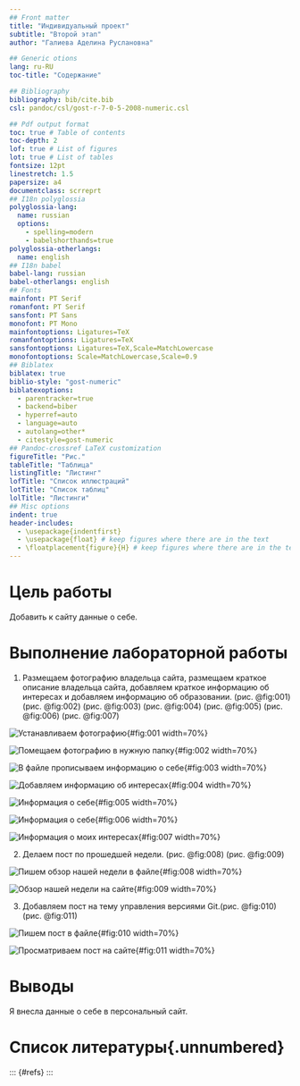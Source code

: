 ```yaml
---
## Front matter
title: "Индивидуальный проект"
subtitle: "Второй этап"
author: "Галиева Аделина Руслановна"

## Generic otions
lang: ru-RU
toc-title: "Содержание"

## Bibliography
bibliography: bib/cite.bib
csl: pandoc/csl/gost-r-7-0-5-2008-numeric.csl

## Pdf output format
toc: true # Table of contents
toc-depth: 2
lof: true # List of figures
lot: true # List of tables
fontsize: 12pt
linestretch: 1.5
papersize: a4
documentclass: scrreprt
## I18n polyglossia
polyglossia-lang:
  name: russian
  options:
	- spelling=modern
	- babelshorthands=true
polyglossia-otherlangs:
  name: english
## I18n babel
babel-lang: russian
babel-otherlangs: english
## Fonts
mainfont: PT Serif
romanfont: PT Serif
sansfont: PT Sans
monofont: PT Mono
mainfontoptions: Ligatures=TeX
romanfontoptions: Ligatures=TeX
sansfontoptions: Ligatures=TeX,Scale=MatchLowercase
monofontoptions: Scale=MatchLowercase,Scale=0.9
## Biblatex
biblatex: true
biblio-style: "gost-numeric"
biblatexoptions:
  - parentracker=true
  - backend=biber
  - hyperref=auto
  - language=auto
  - autolang=other*
  - citestyle=gost-numeric
## Pandoc-crossref LaTeX customization
figureTitle: "Рис."
tableTitle: "Таблица"
listingTitle: "Листинг"
lofTitle: "Список иллюстраций"
lotTitle: "Список таблиц"
lolTitle: "Листинги"
## Misc options
indent: true
header-includes:
  - \usepackage{indentfirst}
  - \usepackage{float} # keep figures where there are in the text
  - \floatplacement{figure}{H} # keep figures where there are in the text
---
```


# Цель работы


Добавить к сайту данные о себе.



# Выполнение лабораторной работы


1. Размещаем фотографию владельца сайта, размещаем краткое описание владельца сайта, добавляем краткое информацию об интересах и добавляем информацию об образовании. (рис. @fig:001) (рис. @fig:002) (рис. @fig:003) (рис. @fig:004) (рис. @fig:005) (рис. @fig:006) (рис. @fig:007)


![Устанавливаем фотографию](image/1.png){#fig:001 width=70%}

![Помещаем фотографию в нужную папку](image/2.png){#fig:002 width=70%}

![В файле прописываем информацию о себе](image/3.png){#fig:003 width=70%}

![Добавляем информацию об интересах](image/4.png){#fig:004 width=70%}

![Информация о себе](image/5.png){#fig:005 width=70%}

![Информация о себе](image/6.png){#fig:006 width=70%}

![Информация о моих интересах](image/7.png){#fig:007 width=70%}


2. Делаем пост по прошедшей недели. (рис. @fig:008) (рис. @fig:009)


![Пишем обзор нашей недели в файле](image/8.png){#fig:008 width=70%}

![Обзор нашей недели на сайте](image/9.png){#fig:009 width=70%}


3. Добавляем пост на тему управления версиями Git.(рис. @fig:010) (рис. @fig:011)


![Пишем пост в файле](image/10.png){#fig:010 width=70%}

![Просматриваем пост на сайте](image/11.png){#fig:011 width=70%}


# Выводы


Я внесла данные о себе в персональный сайт.


# Список литературы{.unnumbered}

::: {#refs}
:::
